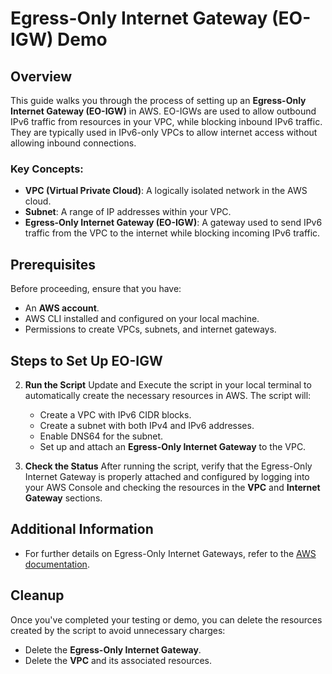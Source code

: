 # Egress-Only Internet Gateway (EO-IGW) Demo

## Overview
This guide walks you through the process of setting up an **Egress-Only Internet Gateway (EO-IGW)** in AWS. EO-IGWs are used to allow outbound IPv6 traffic from resources in your VPC, while blocking inbound IPv6 traffic. They are typically used in IPv6-only VPCs to allow internet access without allowing inbound connections.

### Key Concepts:
- **VPC (Virtual Private Cloud)**: A logically isolated network in the AWS cloud.
- **Subnet**: A range of IP addresses within your VPC.
- **Egress-Only Internet Gateway (EO-IGW)**: A gateway used to send IPv6 traffic from the VPC to the internet while blocking incoming IPv6 traffic.

## Prerequisites
Before proceeding, ensure that you have:
- An **AWS account**.
- AWS CLI installed and configured on your local machine.
- Permissions to create VPCs, subnets, and internet gateways.

## Steps to Set Up EO-IGW

2. **Run the Script**
   Update and Execute the script in your local terminal to automatically create the necessary resources in AWS. The script will:
   - Create a VPC with IPv6 CIDR blocks.
   - Create a subnet with both IPv4 and IPv6 addresses.
   - Enable DNS64 for the subnet.
   - Set up and attach an **Egress-Only Internet Gateway** to the VPC.

3. **Check the Status**
   After running the script, verify that the Egress-Only Internet Gateway is properly attached and configured by logging into your AWS Console and checking the resources in the **VPC** and **Internet Gateway** sections.

## Additional Information
- For further details on Egress-Only Internet Gateways, refer to the [AWS documentation](https://docs.aws.amazon.com/vpc/latest/userguide/VPC_Egress-Only_Internet_Gateway.html).
  
## Cleanup
Once you've completed your testing or demo, you can delete the resources created by the script to avoid unnecessary charges:
- Delete the **Egress-Only Internet Gateway**.
- Delete the **VPC** and its associated resources.
